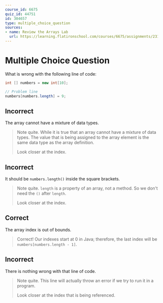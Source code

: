 ```yaml
---
course_id: 6675
quiz_id: 44751
id: 304657
type: multiple_choice_question
sources:
- name: Review the Arrays Lab
  url: https://learning.flatironschool.com/courses/6675/assignments/231405?module_item_id=541613
---
```


# Multiple Choice Question

What is wrong with the following line of code:

```java
int [] numbers = new int[10];

// Problem line
numbers[numbers.length] = 9;
```

## Incorrect

The array cannot have a mixture of data types.

> Note quite. While it is true that an array cannot have a mixture of data
> types. The value that is being assigned to the array element is the same
> data type as the array definition.
>
> Look closer at the index.

## Incorrect

It should be `numbers.length()` inside the square brackets.

> Note quite. `length` is a property of an array, not a method. So we don't need
> the `()` after `length`.
> 
> Look closer at the index.

## Correct

The array index is out of bounds.

> Correct! Our indexes start at 0 in Java; therefore, the last index will be
> `numbers[numbers.length - 1]`.

## Incorrect

There is nothing wrong with that line of code.

> Note quite. This line will actually throw an error if we try to run it in a
> program.
> 
> Look closer at the index that is being referenced.
